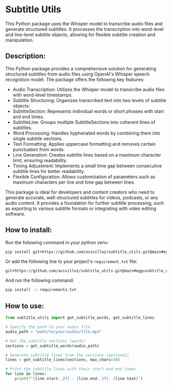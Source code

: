 # Subtitle Utils

This Python package uses the Whisper model to transcribe audio files and generate structured subtitles. It processes the transcription into word-level and line-level subtitle objects, allowing for flexible subtitle creation and manipulation.

## Description:

This Python package provides a comprehensive solution for generating structured subtitles from audio files using OpenAI's Whisper speech recognition model. The package offers the following key features:
- Audio Transcription: Utilizes the Whisper model to transcribe audio files with word-level timestamps.
- Subtitle Structuring: Organizes transcribed text into two levels of subtitle objects:
- SubtitleSection: Represents individual words or short phrases with start and end times.
- SubtitleLine: Groups multiple SubtitleSections into coherent lines of subtitles.
- Word Processing: Handles hyphenated words by combining them into single subtitle sections.
- Text Formatting: Applies uppercase formatting and removes certain punctuation from words.
- Line Generation: Creates subtitle lines based on a maximum character limit, ensuring readability.
- Timing Adjustment: Implements a small time gap between consecutive subtitle lines for better readability.
- Flexible Configuration: Allows customization of parameters such as maximum characters per line and time gap between lines.

This package is ideal for developers and content creators who need to generate accurate, well-structured subtitles for videos, podcasts, or any audio content. It provides a foundation for further subtitle processing, such as exporting to various subtitle formats or integrating with video editing software.

## How to install:

Run the following command in your python venv:

```sh
pip install git+https://github.com/avivilloz/subtitle_utils.git@main#egg=subtitle_utils
```

Or add the following line to your project's `requirement.txt` file:

```
git+https://github.com/avivilloz/subtitle_utils.git@main#egg=subtitle_utils
```

And run the following command:

```sh
pip install -r requirements.txt
```

## How to use:

```python
from subtitle_utils import get_subtitle_words, get_subtitle_lines

# Specify the path to your audio file
audio_path = "path/to/your/audio/file.mp3"

# Get the subtitle sections (words)
sections = get_subtitle_words(audio_path)

# Generate subtitle lines from the sections (optional)
lines = get_subtitle_lines(sections, max_chars=30)

# Print the subtitle lines with their start and end times
for line in lines:
    print(f"{line.start:.2f} - {line.end:.2f}: {line.text}")
```
